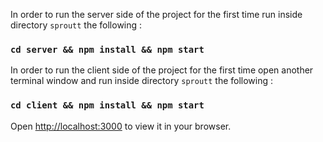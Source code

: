In order to run the server side of the project for the first time run inside directory `sproutt` the following :
### `cd server && npm install && npm start`

In order to run the client side of the project for the first time open another terminal window and
run inside directory `sproutt` the following :
### `cd client && npm install && npm start`

Open [http://localhost:3000](http://localhost:3000) to view it in your browser.
